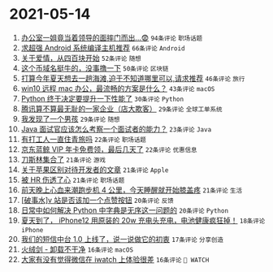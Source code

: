 # 2021-05-14

1. [办公室一姐竟当着领导的面摔门而出...😨](https://www.v2ex.com/t/776840) `94条评论` `职场话题`
1. [求超强 Android 系统编译主机推荐](https://www.v2ex.com/t/776838) `66条评论` `Android`
1. [关于爱情，从四百块开始](https://www.v2ex.com/t/776822) `52条评论` `随想`
1. [这个币域名挺牛的，没事撸一下](https://www.v2ex.com/t/776830) `50条评论` `区块链`
1. [打算今年夏天想去一趟海滩,迫于不知道哪里可以,请求推荐](https://www.v2ex.com/t/776866) `46条评论` `旅行`
1. [win10 远程 mac 办公，最流畅的方案是什么？](https://www.v2ex.com/t/776825) `43条评论` `macOS`
1. [Python 终于决定要提升一下性能了](https://www.v2ex.com/t/776893) `30条评论` `Python`
1. [腾讯算不算最无耻的一家企业（店大欺客）](https://www.v2ex.com/t/776908) `29条评论` `全球工单系统`
1. [我发现了一个男孩](https://www.v2ex.com/t/776827) `29条评论` `随想`
1. [Java 面试官应该怎么考察一个面试者的能力？](https://www.v2ex.com/t/776891) `23条评论` `Java`
1. [有打工人一直住青旅吗](https://www.v2ex.com/t/776925) `22条评论` `职场话题`
1. [京东蓝鲸 VIP 年卡免费领，最后几天了](https://www.v2ex.com/t/776834) `22条评论` `优惠信息`
1. [刀斯林集合了](https://www.v2ex.com/t/776932) `21条评论` `游戏`
1. [关于苹果区别对待开发者的文章](https://www.v2ex.com/t/776920) `21条评论` `Apple`
1. [被 HR 伤透了心](https://www.v2ex.com/t/776906) `21条评论` `职场话题`
1. [前天晚上心血来潮跑步机 4 公里，今天睡醒就开始膝盖疼](https://www.v2ex.com/t/776860) `21条评论` `生活`
1. [[破事水]v 站是否该加一个点赞按钮](https://www.v2ex.com/t/776939) `20条评论` `反馈`
1. [日常中如何解决 Python 中字典是无序这一问题的](https://www.v2ex.com/t/776937) `20条评论` `Python`
1. [夏天到了， iPhone12 用原装的 20w 充电头充电，电池健康疯狂掉！](https://www.v2ex.com/t/776849) `18条评论` `iPhone`
1. [我们的短信中台 1.0 上线了，说一说做它的初衷](https://www.v2ex.com/t/776890) `17条评论` `分享创造`
1. [火绒剑 - 卸载不干净](https://www.v2ex.com/t/776957) `16条评论` `macOS`
1. [大家有没有觉得微信在 iwatch 上体验很差](https://www.v2ex.com/t/776859) `16条评论` ` WATCH`

